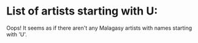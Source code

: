 # List of artists starting with U:


Oops! It seems as if there aren't any Malagasy artists with names starting with 'U'. 
